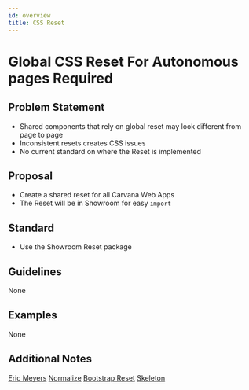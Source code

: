 ```yaml
---
id: overview
title: CSS Reset
---
```


# Global CSS Reset For Autonomous pages Required
## Problem Statement
* Shared components that rely on global reset may look different from page to page
* Inconsistent resets creates CSS issues
* No current standard on where the Reset is implemented
## Proposal
* Create a shared reset for all Carvana Web Apps
* The Reset will be in Showroom for easy `import`
## Standard
* Use the Showroom Reset package
## Guidelines
None
## Examples
None
## Additional Notes
[Eric Meyers](https://meyerweb.com/eric/tools/css/reset/)
[Normalize](http://necolas.github.io/normalize.css/)
[Bootstrap Reset](https://getbootstrap.com/docs/4.0/content/reboot/)
[Skeleton](http://getskeleton.com/)